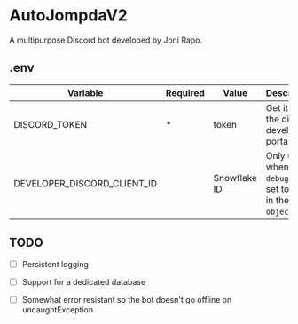 # AutoJompdaV2
A multipurpose Discord bot developed by Joni Rapo.


## .env
Variable | Required | Value | Description
---------|----------|-------|------------
DISCORD_TOKEN | * | token | Get it from the discord developer portal.
DEVELOPER_DISCORD_CLIENT_ID || Snowflake ID | Only used when `debugMode` is set to true in the `bot object`.


## TODO
- [ ] Persistent logging
- [ ] Support for a dedicated database
- [ ] Somewhat error resistant so the bot doesn't go offline on uncaughtException

